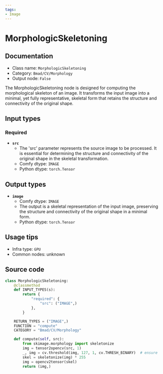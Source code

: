 ```yaml
---
tags:
- Image
---
```


# MorphologicSkeletoning
## Documentation
- Class name: `MorphologicSkeletoning`
- Category: `Bmad/CV/Morphology`
- Output node: `False`

The MorphologicSkeletoning node is designed for computing the morphological skeleton of an image. It transforms the input image into a minimal, yet fully representative, skeletal form that retains the structure and connectivity of the original shape.
## Input types
### Required
- **`src`**
    - The 'src' parameter represents the source image to be processed. It is essential for determining the structure and connectivity of the original shape in the skeletal transformation.
    - Comfy dtype: `IMAGE`
    - Python dtype: `torch.Tensor`
## Output types
- **`image`**
    - Comfy dtype: `IMAGE`
    - The output is a skeletal representation of the input image, preserving the structure and connectivity of the original shape in a minimal form.
    - Python dtype: `torch.Tensor`
## Usage tips
- Infra type: `GPU`
- Common nodes: unknown


## Source code
```python
class MorphologicSkeletoning:
    @classmethod
    def INPUT_TYPES(s):
        return {
            "required": {
                "src": ("IMAGE",)
            },
        }

    RETURN_TYPES = ("IMAGE",)
    FUNCTION = "compute"
    CATEGORY = "Bmad/CV/Morphology"

    def compute(self, src):
        from skimage.morphology import skeletonize
        img = tensor2opencv(src, 1)
        _, img = cv.threshold(img, 127, 1, cv.THRESH_BINARY)  # ensure it is binary and set max value to 1.
        skel = skeletonize(img) * 255
        img = opencv2tensor(skel)
        return (img,)

```

